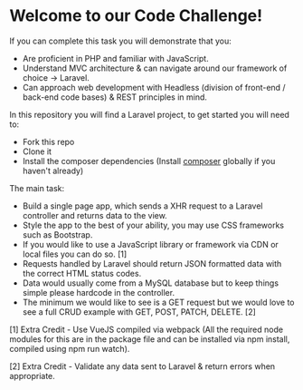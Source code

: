 # Welcome to our Code Challenge!

If you can complete this task you will demonstrate that you:
- Are proficient in PHP and familiar with JavaScript.
- Understand MVC architecture & can navigate around our framework of choice -> Laravel.
- Can approach web development with Headless (division of front-end / back-end code bases) & REST principles in mind.

In this repository you will find a Laravel project, to get started you will need to:
- Fork this repo
- Clone it
- Install the composer dependencies (Install [composer](https://getcomposer.org) globally if you haven't already)

The main task:
- Build a single page app, which sends a XHR request to a Laravel controller and returns data to the view.
- Style the app to the best of your ability, you may use CSS frameworks such as Bootstrap.
- If you would like to use a JavaScript library or framework via CDN or local files you can do so. [1]
- Requests handled by Laravel should return JSON formatted data with the correct HTML status codes.
- Data would usually come from a MySQL database but to keep things simple please hardcode in the controller.
- The minimum we would like to see is a GET request but we would love to see a full CRUD example with GET, POST, PATCH, DELETE. [2]

[1] Extra Credit - Use VueJS compiled via webpack (All the required node modules for this are in the package file and can be installed via npm install, compiled using npm run watch).

[2] Extra Credit - Validate any data sent to Laravel & return errors when appropriate.
